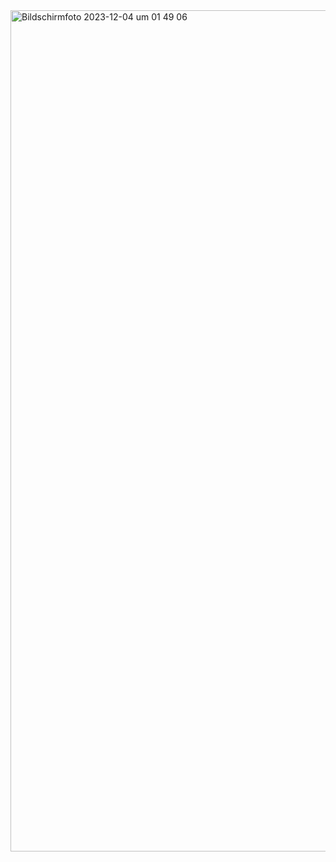 <img width="1346" alt="Bildschirmfoto 2023-12-04 um 01 49 06" src="https://github.com/ystolzenburg/bing-inprivate-firefox/assets/46424671/b457fad2-ec8c-4d8c-8c1c-720929061705">
